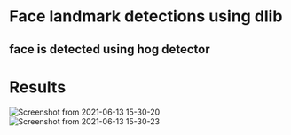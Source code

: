 # Face landmark detections using dlib
## face is detected using hog detector
# Results
![Screenshot from 2021-06-13 15-30-20](https://user-images.githubusercontent.com/83119874/121802882-7eb95780-cc5e-11eb-819f-e1dd0f3c59e2.png)
![Screenshot from 2021-06-13 15-30-23](https://user-images.githubusercontent.com/83119874/121802871-6d704b00-cc5e-11eb-9e0c-594665f40908.png)
